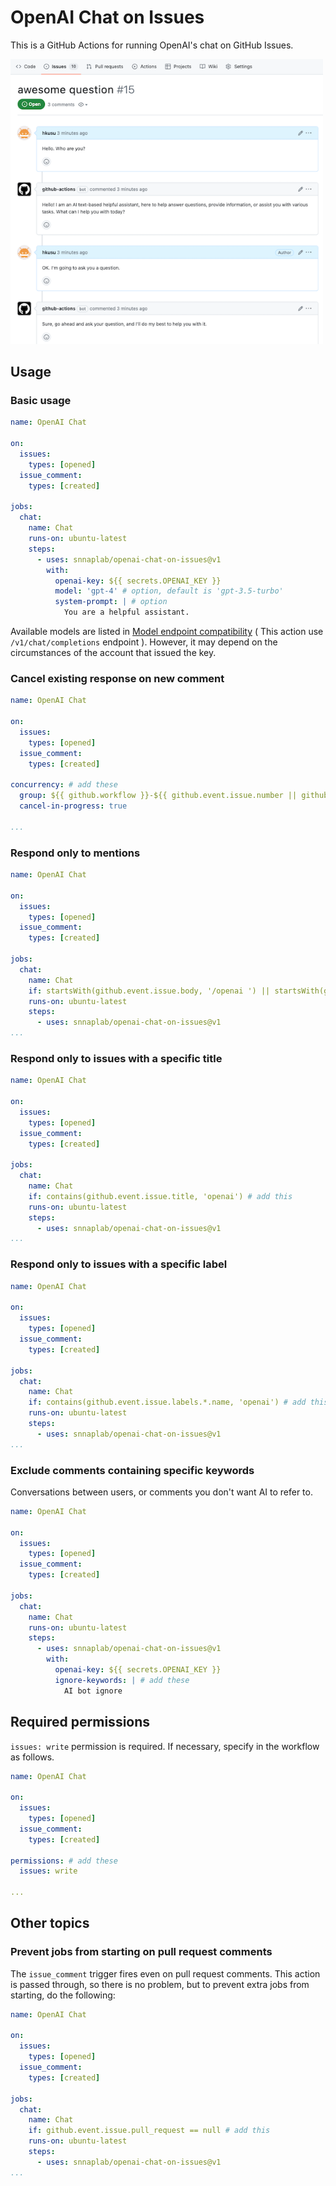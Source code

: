 # OpenAI Chat on Issues

This is a GitHub Actions for running OpenAI's chat on GitHub Issues.

<img src="doc/action.png" width="500" />

## Usage

### Basic usage

```yaml
name: OpenAI Chat

on:
  issues:
    types: [opened]
  issue_comment:
    types: [created]

jobs:
  chat:
    name: Chat
    runs-on: ubuntu-latest
    steps:
      - uses: snnaplab/openai-chat-on-issues@v1
        with:
          openai-key: ${{ secrets.OPENAI_KEY }}
          model: 'gpt-4' # option, default is 'gpt-3.5-turbo'
          system-prompt: | # option
            You are a helpful assistant.
```

Available models are listed in [Model endpoint compatibility](https://platform.openai.com/docs/models/model-endpoint-compatibility) ( This action use `/v1/chat/completions` endpoint ).
However, it may depend on the circumstances of the account that issued the key.

### Cancel existing response on new comment

```yaml
name: OpenAI Chat

on:
  issues:
    types: [opened]
  issue_comment:
    types: [created]

concurrency: # add these
  group: ${{ github.workflow }}-${{ github.event.issue.number || github.run_id }}
  cancel-in-progress: true

...
```

### Respond only to mentions
  
```yaml
name: OpenAI Chat

on:
  issues:
    types: [opened]
  issue_comment:
    types: [created]

jobs:
  chat:
    name: Chat
    if: startsWith(github.event.issue.body, '/openai ') || startsWith(github.event.comment.body, '/openai ') # add this
    runs-on: ubuntu-latest
    steps:
      - uses: snnaplab/openai-chat-on-issues@v1
...
```

### Respond only to issues with a specific title

```yaml
name: OpenAI Chat

on:
  issues:
    types: [opened]
  issue_comment:
    types: [created]

jobs:
  chat:
    name: Chat
    if: contains(github.event.issue.title, 'openai') # add this
    runs-on: ubuntu-latest
    steps:
      - uses: snnaplab/openai-chat-on-issues@v1
...
```

### Respond only to issues with a specific label

```yaml
name: OpenAI Chat

on:
  issues:
    types: [opened]
  issue_comment:
    types: [created]

jobs:
  chat:
    name: Chat
    if: contains(github.event.issue.labels.*.name, 'openai') # add this
    runs-on: ubuntu-latest
    steps:
      - uses: snnaplab/openai-chat-on-issues@v1
...
```

### Exclude comments containing specific keywords

Conversations between users, or comments you don't want AI to refer to.

```yaml
name: OpenAI Chat

on:
  issues:
    types: [opened]
  issue_comment:
    types: [created]

jobs:
  chat:
    name: Chat
    runs-on: ubuntu-latest
    steps:
      - uses: snnaplab/openai-chat-on-issues@v1
        with:
          openai-key: ${{ secrets.OPENAI_KEY }}
          ignore-keywords: | # add these
            AI bot ignore
```

## Required permissions

`issues: write` permission is required.
If necessary, specify in the workflow as follows.

```yaml
name: OpenAI Chat

on:
  issues:
    types: [opened]
  issue_comment:
    types: [created]

permissions: # add these
  issues: write

...  
```

## Other topics

### Prevent jobs from starting on pull request comments

The `issue_comment` trigger fires even on pull request comments.
This action is passed through, so there is no problem, but to prevent extra jobs from starting, do the following:

```yaml
name: OpenAI Chat

on:
  issues:
    types: [opened]
  issue_comment:
    types: [created]

jobs:
  chat:
    name: Chat
    if: github.event.issue.pull_request == null # add this
    runs-on: ubuntu-latest
    steps:
      - uses: snnaplab/openai-chat-on-issues@v1
...
```
